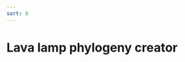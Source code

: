 ```yaml
---
sort: 8
---
```



# Lava lamp phylogeny creator


<html>
<head>
</head>
<body>
<canvas id="myCanvas" width="100%" height="100%"></canvas>
<script src="tree.js"></script>
</body>
</html>